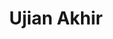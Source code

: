 ---
date:  ""
draft: false
title: "Ujian Akhir"
weight: 5
parted:
    name: ""
    goal: "Parted 1"
    desc: "Mempersiapkan kebutuhan instrument perkuliahan dan mekanisme belajar."
    icon: ""
tasker:
    name: ""
    goal: "Parted 1"
    desc: "Mencari konsep dan prinsip dasar perpustakaan digital."
    icon: ""
assign:
    name: ""
    goal: "Parted 1"
    desc: "Membuat konsep dan prinsip dasar perpustakaan digital."
    icon: ""
metadata:
    index: false
    thumb: "cover.jpg"
    author: [ "Al Muhdil Karim" ]
description: "Memahami konsep dan prinsip dasar perpustakaan digital."
---